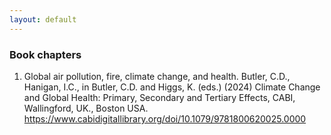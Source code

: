 ```yaml
---
layout: default
---
```


### Book chapters


1. Global air pollution, fire, climate change, and health.  Butler, C.D., Hanigan, I.C., in Butler, C.D. and Higgs, K. (eds.) (2024) Climate Change and Global Health: Primary, Secondary and Tertiary Effects, CABI, Wallingford, UK., Boston USA. https://www.cabidigitallibrary.org/doi/10.1079/9781800620025.0000 
<!-- 1. Climate Change Health Impact Assessments. Ivan Hanigan and Aditya Vyas. In HIA handbook. Ben Cave (ed). -->

